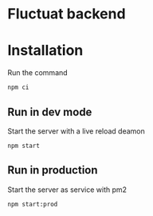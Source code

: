 # Fluctuat backend

# Installation

Run the command

    npm ci

## Run in dev mode

Start the server with a live reload deamon

    npm start

## Run in production

Start the server as service with pm2

    npm start:prod
